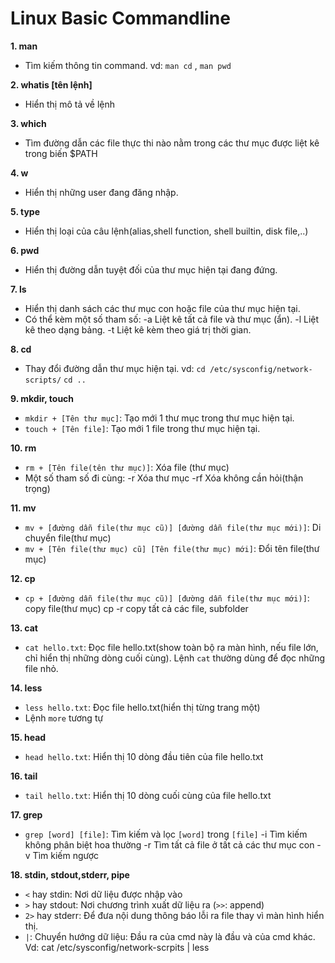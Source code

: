 # Linux Basic Commandline 
**1. man**
- Tìm kiếm thông tin command. vd: `man cd` , `man pwd`

**2. whatis [tên lệnh]**
- Hiển thị mô tả về lệnh

**3. which**
- Tìm đường dẫn các file thực thi nào nằm trong các thư mục được liệt kê trong biến $PATH

**4. w**
- Hiển thị những user đang đăng nhập.

**5. type**
- Hiển thị loại của câu lệnh(alias,shell function, shell builtin, disk file,..)

**6. pwd**
- Hiển thị đường dẫn tuyệt đối của thư mục hiện tại đang đứng.

**7. ls**
- Hiển thị danh sách các thư mục con hoặc file của thư mục hiện tại.
- Có thể kèm một số tham số:
		-a	 Liệt kê tất cả file và thư mục (ẩn).
		-l	 Liệt kê theo dạng bảng.
		-t	 Liệt kê kèm theo giá trị thời gian.

**8. cd**
- Thay đổi đường dẫn thư mục hiện tại. vd: `cd /etc/sysconfig/network-scripts/`  `cd ..`

**9. mkdir, touch**
- `mkdir + [Tên thư mục]`: Tạo mới 1 thư mục trong thư mục hiện tại.
- `touch + [Tên file]`: Tạo mới 1 file trong thư mục hiện tại.

**10. rm**
- `rm + [Tên file(tên thư mục)]`: Xóa file (thư mục)
- Một số tham số đi cùng:
			-r	   Xóa thư mục
			-rf	   Xóa không cần hỏi(thận trọng)

**11. mv**
- `mv + [đường dẫn file(thư mục cũ)] [đường dẫn file(thư mục mới)]`: Di chuyển file(thư mục)
- `mv + [Tên file(thư mục) cũ] [Tên file(thư mục) mới]`: Đổi tên file(thư mục)

**12. cp**
- `cp + [đường dẫn file(thư mục cũ)] [đường dẫn file(thư mục mới)]`: copy file(thư mục)
			cp -r 	copy tất cả các file, subfolder

**13. cat**
- `cat hello.txt`: Đọc file hello.txt(show toàn bộ ra màn hình, nếu file lớn, chỉ hiển thị những dòng cuối cùng). Lệnh `cat` thường dùng để đọc những file nhỏ.

**14. less**
- `less hello.txt`: Đọc file hello.txt(hiển thị từng trang một)
- Lệnh `more` tương tự

**15. head**
- `head hello.txt`: Hiển thị 10 dòng đầu tiên của file hello.txt

**16. tail**
- `tail hello.txt`: Hiển thị 10 dòng cuối cùng của file hello.txt

**17. grep**
- `grep [word] [file]`: Tìm kiếm và lọc `[word]` trong `[file]`
			-i	    Tìm kiếm không phân biệt hoa thường
			-r	    Tìm tất cả file ở tất cả các thư mục con
			-v	    Tìm kiếm ngược

**18. stdin, stdout,stderr, pipe**
- `<` hay stdin: Nơi dữ liệu được nhập vào 
- `>` hay stdout: Nơi chương trình xuất dữ liệu ra (`>>`: append)
- `2>` hay stderr: Để đưa nội dung thông báo lỗi ra file thay vì màn hình hiển thị.
- `|`: Chuyển hướng dữ liệu: Đầu ra của cmd này là đầu và của cmd khác. Vd: cat /etc/sysconfig/network-scrpits | less

